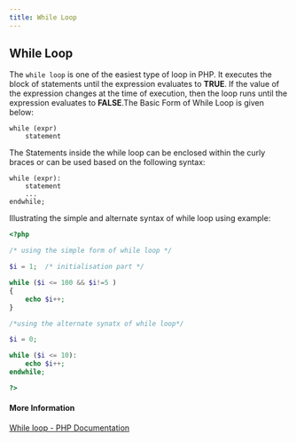 ```yaml
---
title: While Loop
---
```

## While Loop

The `while loop` is one of the easiest type of loop in PHP. It executes the block of statements until the expression evaluates to **TRUE**. If the value of the expression changes at the time of execution, then the loop runs until the expression evaluates to **FALSE**.The Basic Form of While Loop is given below:

```shell
while (expr)
    statement
```
The Statements inside the while loop can be enclosed within the curly braces or can be used based on the following syntax:

```shell
while (expr):
    statement
    ...
endwhile;
```
Illustrating the simple and alternate syntax of while loop using example:

```php
<?php

/* using the simple form of while loop */

$i = 1;  /* initialisation part */

while ($i <= 100 && $i!=5 ) 
{
    echo $i++;  
}

/*using the alternate synatx of while loop*/

$i = 0;

while ($i <= 10):
    echo $i++;
endwhile;

?>
```

#### More Information

[While loop - PHP Documentation](http://php.net/manual/en/control-structures.while.php)

